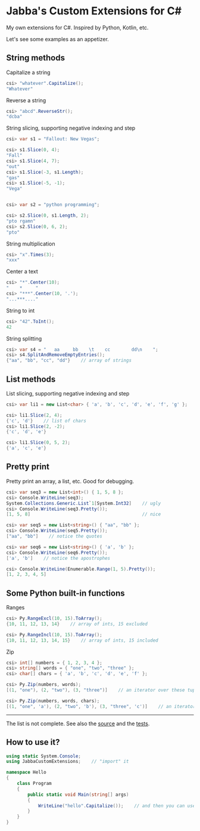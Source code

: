 Jabba's Custom Extensions for C#
================================

My own extensions for C#. Inspired by Python, Kotlin, etc.

Let's see some examples as an appetizer.

String methods
--------------

Capitalize a string

```cs
csi> "whatever".Capitalize();
"Whatever"
```

Reverse a string

```cs
csi> "abcd".ReverseStr();
"dcba"
```

String slicing, supporting negative indexing and step

```cs
csi> var s1 = "Fallout: New Vegas";

csi> s1.Slice(0, 4);
"Fall"
csi> s1.Slice(4, 7);
"out"
csi> s1.Slice(-3, s1.Length);
"gas"
csi> s1.Slice(-5, -1);
"Vega"


csi> var s2 = "python programming";

csi> s2.Slice(0, s1.Length, 2);
"pto rgamn"
csi> s2.Slice(0, 6, 2);
"pto"
```

String multiplication

```cs
csi> "x".Times(3);
"xxx"
```

Center a text

```cs
csi> "*".Center(10);
"    *     "
csi> "***".Center(10, '.');
"...***...."
```

String to int

```cs
csi> "42".ToInt();
42
```

String splitting

```cs
csi> var s4 = "   aa     bb    \t    cc        dd\n    ";
csi> s4.SplitAndRemoveEmptyEntries();
{"aa", "bb", "cc", "dd"}    // array of strings
```

List methods
------------

List slicing, supporting negative indexing and step

```cs
csi> var li1 = new List<char> { 'a', 'b', 'c', 'd', 'e', 'f', 'g' };

csi> li1.Slice(2, 4);
{'c', 'd'}    // list of chars
csi> li1.Slice(2, -2);
{'c', 'd', 'e'}

csi> li1.Slice(0, 5, 2);
{'a', 'c', 'e'}
```

Pretty print
------------

Pretty print an array, a list, etc. Good for debugging.

```cs
csi> var seq3 = new List<int>() { 1, 5, 8 };
csi> Console.WriteLine(seq3);
System.Collections.Generic.List`1[System.Int32]    // ugly
csi> Console.WriteLine(seq3.Pretty());
[1, 5, 8]                                          // nice

csi> var seq5 = new List<string>() { "aa", "bb" };
csi> Console.WriteLine(seq5.Pretty());
["aa", "bb"]    // notice the quotes

csi> var seq6 = new List<string>() { 'a', 'b' };
csi> Console.WriteLine(seq6.Pretty());
['a', 'b']    // notice the apostrophes

csi> Console.WriteLine(Enumerable.Range(1, 5).Pretty());
[1, 2, 3, 4, 5]
```

Some Python built-in functions
------------------------------

Ranges

```cs
csi> Py.RangeExcl(10, 15).ToArray();
{10, 11, 12, 13, 14}    // array of ints, 15 excluded

csi> Py.RangeIncl(10, 15).ToArray();
{10, 11, 12, 13, 14, 15}    // array of ints, 15 included
```

Zip

```cs
csi> int[] numbers = { 1, 2, 3, 4 };
csi> string[] words = { "one", "two", "three" };
csi> char[] chars = { 'a', 'b', 'c', 'd', 'e', 'f' };

csi> Py.Zip(numbers, words);
[(1, "one"), (2, "two"), (3, "three")]    // an iterator over these tuples

csi> Py.Zip(numbers, words, chars);
[(1, "one", 'a'), (2, "two", 'b'), (3, "three", 'c')]    // an iterator over these tuples
```

----------

The list is not complete. See also the [source](JabbaCustomExtensions) and the [tests](JabbaCustomExtensionsTest).

How to use it?
--------------

```cs
using static System.Console;
using JabbaCustomExtensions;    // "import" it

namespace Hello
{
    class Program
    {
        public static void Main(string[] args)
        {
            WriteLine("hello".Capitalize());    // and then you can use it
        }
    }
}
```
